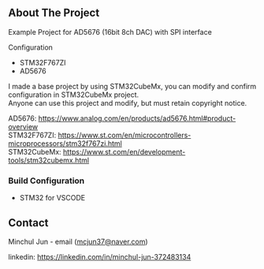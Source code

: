 <!-- ABOUT THE PROJECT -->
## About The Project
Example Project for AD5676 (16bit 8ch DAC) with SPI interface

Configuration
- STM32F767ZI
- AD5676

I made a base project by using STM32CubeMx, you can modify and confirm configuration in STM32CubeMx project.  
Anyone can use this project and modify, but must retain copyright notice.

AD5676: https://www.analog.com/en/products/ad5676.html#product-overview  
STM32F767ZI: https://www.st.com/en/microcontrollers-microprocessors/stm32f767zi.html  
STM32CubeMx: https://www.st.com/en/development-tools/stm32cubemx.html  

<!-- BUILD CONFIGURATION -->
### Build Configuration

* STM32 for VSCODE  

<!-- CONTACT -->
## Contact

Minchul Jun - email (mcjun37@naver.com)

linkedin: https://linkedin.com/in/minchul-jun-372483134  

